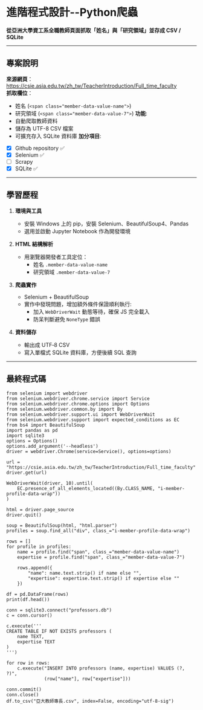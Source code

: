 # 進階程式設計--Python爬蟲

**從亞洲大學資工系全職教師頁面抓取「姓名」與「研究領域」並存成 CSV / SQLite**

---

## 專案說明

**來源網頁**：  
  https://csie.asia.edu.tw/zh_tw/TeacherIntroduction/Full_time_faculty  
**抓取欄位**：  
  - 姓名 (`<span class="member-data-value-name">`)  
  - 研究領域 (`<span class="member-data-value-7">`)
**功能**:
- 自動爬取教師資料
- 儲存為 UTF-8 CSV 檔案
- 可擴充存入 SQLite 資料庫
**加分項目**:
- [x] Github repository ✅
- [x] Selenium ✅
- [ ] Scrapy
- [x] SQLite ✅
---

## 學習歷程

1. **環境與工具**  
   - 安裝 Windows 上的 pip，安裝 Selenium、BeautifulSoup4、Pandas  
   - 選用並啟動 Jupyter Notebook 作為開發環境  

2. **HTML 結構解析**  
   - 用瀏覽器開發者工具定位：  
     - 姓名 `.member-data-value-name`  
     - 研究領域 `.member-data-value-7`  

3. **爬蟲實作**  
   - Selenium + BeautifulSoup
   - 實作中發現問題，增加額外條件保證順利執行:
     - 加入 `WebDriverWait` 動態等待，確保 JS 完全載入  
     - 防呆判斷避免 `NoneType` 錯誤  

4. **資料儲存**  
   - 輸出成 UTF‑8 CSV  
   - 寫入單檔式 SQLite 資料庫，方便後續 SQL 查詢  

---

## 最終程式碼
```
from selenium import webdriver
from selenium.webdriver.chrome.service import Service
from selenium.webdriver.chrome.options import Options
from selenium.webdriver.common.by import By
from selenium.webdriver.support.ui import WebDriverWait
from selenium.webdriver.support import expected_conditions as EC
from bs4 import BeautifulSoup
import pandas as pd
import sqlite3
options = Options()
options.add_argument('--headless')
driver = webdriver.Chrome(service=Service(), options=options)

url = "https://csie.asia.edu.tw/zh_tw/TeacherIntroduction/Full_time_faculty"
driver.get(url)

WebDriverWait(driver, 10).until(
    EC.presence_of_all_elements_located((By.CLASS_NAME, "i-member-profile-data-wrap"))
)

html = driver.page_source
driver.quit()

soup = BeautifulSoup(html, "html.parser")
profiles = soup.find_all("div", class_="i-member-profile-data-wrap")

rows = []
for profile in profiles:
    name = profile.find("span", class_="member-data-value-name")
    expertise = profile.find("span", class_="member-data-value-7")

    rows.append({
        "name": name.text.strip() if name else "",
        "expertise": expertise.text.strip() if expertise else ""
    })

df = pd.DataFrame(rows)
print(df.head()) 

conn = sqlite3.connect("professors.db")
c = conn.cursor()

c.execute('''
CREATE TABLE IF NOT EXISTS professors (
    name TEXT,
    expertise TEXT
)
''')

for row in rows:
    c.execute("INSERT INTO professors (name, expertise) VALUES (?, ?)", 
              (row["name"], row["expertise"]))

conn.commit()
conn.close()
df.to_csv("亞大教師專長.csv", index=False, encoding="utf-8-sig")
```
